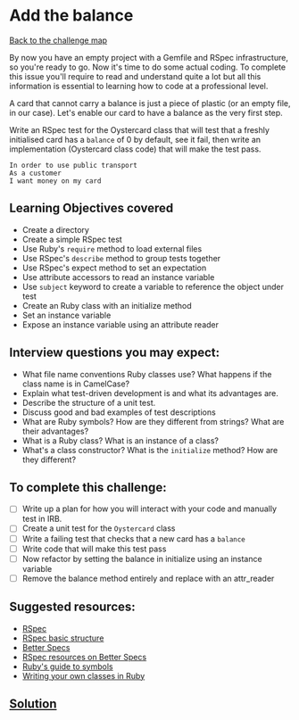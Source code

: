 # Add the balance

[Back to the challenge map](README.md)

By now you have an empty project with a Gemfile and RSpec infrastructure, so you're ready to go. Now it's time to do some actual coding. To complete this issue you'll require to read and understand quite a lot but all this information is essential to learning how to code at a professional level.

A card that cannot carry a balance is just a piece of plastic (or an empty file, in our case). Let's enable our card to have a balance as the very first step.

Write an RSpec test for the Oystercard class that will test that a freshly initialised card has a `balance` of 0 by default, see it fail, then write an implementation (Oystercard class code) that will make the test pass.


```
In order to use public transport
As a customer
I want money on my card
```


## Learning Objectives covered
- Create a directory
- Create a simple RSpec test
- Use Ruby's `require` method to load external files
- Use RSpec's `describe` method to group tests together
- Use RSpec's expect method to set an expectation
- Use attribute accessors to read an instance variable
- Use `subject` keyword to create a variable to reference the object under test
- Create an Ruby class with an initialize method
- Set an instance variable
- Expose an instance variable using an attribute reader

## Interview questions you may expect:
- What file name conventions Ruby classes use? What happens if the class name is in CamelCase?
- Explain what test-driven development is and what its advantages are.
- Describe the structure of a unit test.
- Discuss good and bad examples of test descriptions
- What are Ruby symbols? How are they different from strings? What are their advantages?
- What is a Ruby class? What is an instance of a class?
- What's a class constructor? What is the `initialize` method? How are they different?

## To complete this challenge:
- [ ] Write up a plan for how you will interact with your code and manually test in IRB.
- [ ] Create a unit test for the `Oystercard` class
- [ ] Write a failing test that checks that a new card has a `balance`
- [ ] Write code that will make this test pass
- [ ] Now refactor by setting the balance in initialize using an instance variable
- [ ] Remove the balance method entirely and replace with an attr_reader

## Suggested resources:
- [RSpec](http://rspec.info/)
- [RSpec basic structure](https://www.relishapp.com/rspec/rspec-core/v/3-3/docs/example-groups/basic-structure-describe-it)
- [Better Specs](http://betterspecs.org/)
- [RSpec resources on Better Specs](http://betterspecs.org/#resources)
- [Ruby's guide to symbols](http://www.troubleshooters.com/codecorn/ruby/symbols.htm)
- [Writing your own classes in Ruby](http://rubylearning.com/satishtalim/writing_our_own_class_in_ruby.html)

## [Solution](solutions/04_adding_balance.md)
